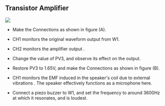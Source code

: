 Transistor Amplifier
---

![](https://fossasia.github.io/pslab-experiments/images/schematics/transistor-amp.svg)

* Make the Connections as shown in figure (A).
* CH1 monitors the original waveform output from W1.
* CH2 monitors the amplifier output .
* Change the value of PV3, and observe its effect on the output.

* Restore PV3 to 1.65V, and make the Connections as shown in figure (B).
* CH1 monitors the EMF induced in the speaker's coil due to external vibrations . The speaker effectively functions as a microphone here.
* Connect a piezo buzzer to W1, and set the frequency to around 3600Hz at which it resonates, and is loudest.
